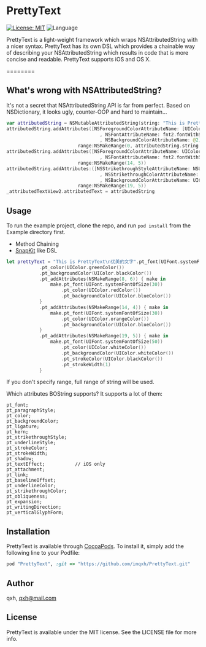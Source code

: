 # PrettyText

<!--[![Pod Version](https://img.shields.io/cocoapods/v/PrettyText.svg?style=flat)](http://cocoadocs.org/docsets/PrettyText/)-->
[![License: MIT](https://img.shields.io/badge/license-MIT-blue.svg?style=flat)](https://github.com/0x51/PrettyText/blob/master/LICENSE)
![Language](https://img.shields.io/badge/language-Swift-brightgreen.svg?style=flat)
<!--[![Build Status](https://travis-ci.org/PhamBaTho/BTNavigationDropdownMenu.svg?branch=master)](https://travis-ci.org/qxh/PrettyText)-->

PrettyText is a light-weight framework which wraps NSAttributedString with a nicer syntax. PrettyText has its own DSL which provides a chainable way of describing your NSAttributedString which results in code that is more concise and readable.
PrettyText supports iOS and OS X.

========

## What's wrong with NSAttributedString?
It's not a secret that NSAttributedString API is far from perfect. Based on NSDictionary, it looks ugly, counter-OOP and hard to maintain...

```swift
var attributedString = NSMutableAttributedString(string: "This is PrettyText\n优美的文字")
attributedString.addAttributes([NSForegroundColorAttributeName: [UIColor greenColor]
                                  , NSFontAttributeName: fnt2.fontWithSize(20)
                                  , NSBackgroundColorAttributeName: @2],
                          range:NSMakeRange(0, attributedString.string.charactors.count))
attributedString.addAttributes([NSForegroundColorAttributeName: UIColor.blueColor()
                                  , NSFontAttributeName: fnt2.fontWithSize(30)
                          range:NSMakeRange(14, 5))
attributedString.addAttributes:([NSStrikethroughStyleAttributeName: NSUnderlineStyleSingle.rawValue
                                  , NSStrikethroughColorAttributeName: UIColor.redColor()
                                  , NSBackgroundColorAttributeName: UIColor.yellowColor()]
                          range:NSMakeRange(19, 5))
_attributedTextView2.attributedText = attributedString
```

## Usage

To run the example project, clone the repo, and run `pod install` from the Example directory first.

* Method Chaining
* [SnapKit](https://github.com/SnapKit/SnapKit) like DSL

```swift
let prettyText = "This is PrettyText\n优美的文字".pt_font(UIFont.systemFontOfSize(20))
            .pt_color(UIColor.greenColor())
            .pt_backgroundColor(UIColor.blackColor())
            .pt_addAttributes(NSMakeRange(8, 6)) { make in
                make.pt_font(UIFont.systemFontOfSize(30))
                    .pt_color(UIColor.redColor())
                    .pt_backgroundColor(UIColor.blueColor())
            }
            .pt_addAttributes(NSMakeRange(14, 4)) { make in
                make.pt_font(UIFont.systemFontOfSize(30))
                    .pt_color(UIColor.orangeColor())
                    .pt_backgroundColor(UIColor.blueColor())
            }
            .pt_addAttributes(NSMakeRange(19, 5)) { make in
                make.pt_font(UIFont.systemFontOfSize(50))
                    .pt_color(UIColor.whiteColor())
                    .pt_backgroundColor(UIColor.whiteColor())
                    .pt_strokeColor(UIColor.blackColor())
                    .pt_strokeWidth(1)
            }
```

If you don't specify range, full range of string will be used.

Which attributes BOString supports? It supports a lot of them:

```
pt_font;
pt_paragraphStyle;
pt_color;
pt_backgroundColor;
pt_ligature;
pt_kern;
pt_strikethroughStyle;
pt_underlineStyle;
pt_strokeColor;
pt_strokeWidth;
pt_shadow;
pt_textEffect;           // iOS only
pt_attachment;
pt_link;
pt_baselineOffset;
pt_underlineColor;
pt_strikethroughColor;
pt_obliqueness;
pt_expansion;
pt_writingDirection;
pt_verticalGlyphForm;
```

## Installation

PrettyText is available through [CocoaPods](http://cocoapods.org). To install
it, simply add the following line to your Podfile:

```ruby
pod "PrettyText", :git => "https://github.com/imqxh/PrettyText.git"
```

## Author

qxh, qxh@mail.com

## License

PrettyText is available under the MIT license. See the LICENSE file for more info.
